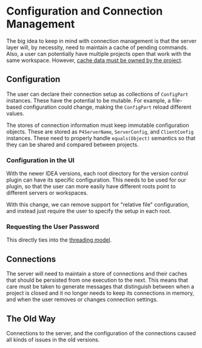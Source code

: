 # Configuration and Connection Management

The big idea to keep in mind with connection management is that the server layer will, by necessity, need to maintain a cache of pending commands.  Also, a user can potentially have multiple projects open that work with the same workspace.  However, [cache data must be owned by the project](cache.md).


## Configuration

The user can declare their connection setup as collections of `ConfigPart` instances.  These have the potential to be mutable.  For example, a file-based configuration could change, making the `ConfigPart` reload different values.

The stores of connection information must keep immutable configuration objects. These are stored as `P4ServerName`, `ServerConfig`, and `ClientConfig` instances. These need to properly handle `equals(Object)` semantics so that they can be shared and compared between projects.

### Configuration in the UI

With the newer IDEA versions, each root directory for the version control plugin can have its specific configuration.  This needs to be used for our plugin, so that the user can more easily have different roots point to different servers or workspaces.

With this change, we can remove support for "relative file" configuration, and instead just require the user to specify the setup in each root.

### Requesting the User Password

This directly ties into the [threading model](threading.md).


## Connections

The server will need to maintain a store of connections and their caches that should be persisted from one execution to the next.  This means that care must be taken to generate messages that distinguish between when a project is closed and it no longer needs to keep its connections in memory, and when the user removes or changes connection settings.


## The Old Way

Connections to the server, and the configuration of the connections caused all kinds of issues in the old versions.
